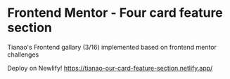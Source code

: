 # Frontend Mentor - Four card feature section

Tianao's Frontend gallary (3/16) implemented based on frontend mentor challenges

Deploy on Newlify! https://tianao-our-card-feature-section.netlify.app/
